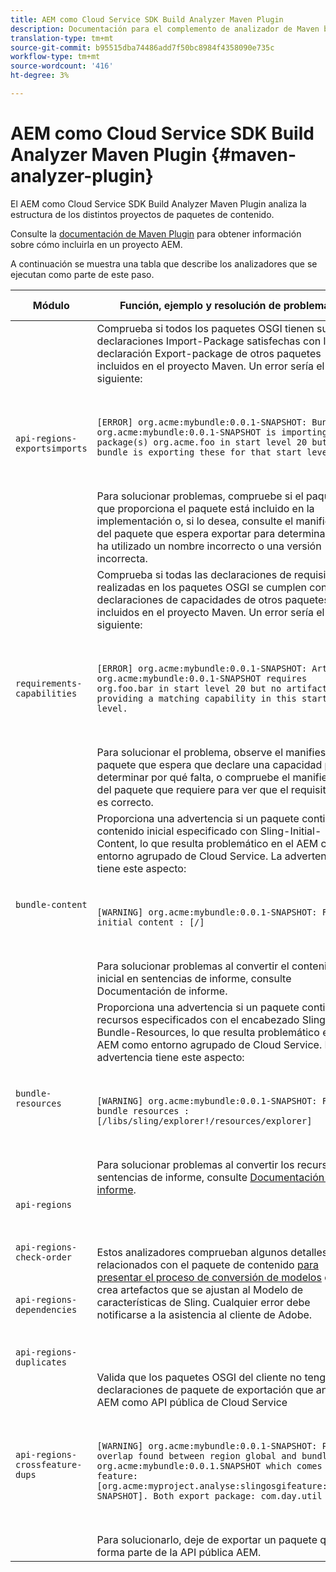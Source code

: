 ```yaml
---
title: AEM como Cloud Service SDK Build Analyzer Maven Plugin
description: Documentación para el complemento de analizador de Maven build local
translation-type: tm+mt
source-git-commit: b95515dba74486add7f50bc8984f4358090e735c
workflow-type: tm+mt
source-wordcount: '416'
ht-degree: 3%

---
```



# AEM como Cloud Service SDK Build Analyzer Maven Plugin {#maven-analyzer-plugin}

El AEM como Cloud Service SDK Build Analyzer Maven Plugin analiza la estructura de los distintos proyectos de paquetes de contenido.

Consulte la [documentación de Maven Plugin](https://github.com/adobe/aemanalyser-maven-plugin/blob/main/aemanalyser-maven-plugin/README.md) para obtener información sobre cómo incluirla en un proyecto AEM.

A continuación se muestra una tabla que describe los analizadores que se ejecutan como parte de este paso. <!-- Note that some are executed in the local SDK, while others are only executed during the Cloud Manager pipeline deployment. -->

| Módulo | Función, ejemplo y resolución de problemas | SDK local | Cloud Manager |
|---|---|---|---|
| `api-regions-exportsimports` | Comprueba si todos los paquetes OSGI tienen sus declaraciones Import-Package satisfechas con la declaración Export-package de otros paquetes incluidos en el proyecto Maven. Un error sería el siguiente: <p> </p> `[ERROR] org.acme:mybundle:0.0.1-SNAPSHOT: Bundle org.acme:mybundle:0.0.1-SNAPSHOT is importing package(s) org.acme.foo in start level 20 but no bundle is exporting these for that start level.`<p> </p>Para solucionar problemas, compruebe si el paquete que proporciona el paquete está incluido en la implementación o, si lo desea, consulte el manifiesto del paquete que espera exportar para determinar si se ha utilizado un nombre incorrecto o una versión incorrecta. | Sí | Sí |
| `requirements-capabilities` | Comprueba si todas las declaraciones de requisitos realizadas en los paquetes OSGI se cumplen con las declaraciones de capacidades de otros paquetes incluidos en el proyecto Maven. Un error sería el siguiente: <p> </p> `[ERROR] org.acme:mybundle:0.0.1-SNAPSHOT: Artifact org.acme:mybundle:0.0.1-SNAPSHOT requires org.foo.bar in start level 20 but no artifact is providing a matching capability in this start level.`<p> </p> Para solucionar el problema, observe el manifiesto del paquete que espera que declare una capacidad para determinar por qué falta, o compruebe el manifiesto del paquete que requiere para ver que el requisito en él es correcto. | Sí | Sí |
| `bundle-content` | Proporciona una advertencia si un paquete contiene contenido inicial especificado con Sling-Initial-Content, lo que resulta problemático en el AEM como entorno agrupado de Cloud Service. La advertencia tiene este aspecto: <p> </p> `[WARNING] org.acme:mybundle:0.0.1-SNAPSHOT: Found initial content : [/]` <p> </p>Para solucionar problemas al convertir el contenido inicial en sentencias de informe, consulte Documentación de informe. | Sí | Sí |
| `bundle-resources` | Proporciona una advertencia si un paquete contiene recursos especificados con el encabezado Sling-Bundle-Resources, lo que resulta problemático en el AEM como entorno agrupado de Cloud Service. La advertencia tiene este aspecto:<p> </p> `[WARNING] org.acme:mybundle:0.0.1-SNAPSHOT: Found bundle resources : [/libs/sling/explorer!/resources/explorer]`<p> </p> Para solucionar problemas al convertir los recursos en sentencias de informe, consulte [Documentación de informe](https://experienceleague.adobe.com/docs/experience-manager-cloud-service/implementing/developing/aem-project-content-package-structure.html?lang=en#repo-init). | Sí | Sí |
| `api-regions`<p> </p>`api-regions-check-order`<p> </p>`api-regions-dependencies`<p> </p>`api-regions-duplicates` | Estos analizadores comprueban algunos detalles relacionados con el paquete de contenido [para presentar el proceso de conversión de modelos](https://experienceleague.adobe.com/docs/experience-manager-cloud-service/implementing/deploying/overview.html?lang=en#deploying) que crea artefactos que se ajustan al Modelo de características de Sling. Cualquier error debe notificarse a la asistencia al cliente de Adobe. | Sí | Sí |
| `api-regions-crossfeature-dups` | Valida que los paquetes OSGI del cliente no tengan declaraciones de paquete de exportación que anulen AEM como API pública de Cloud Service<p> </p>`[WARNING] org.acme:mybundle:0.0.1-SNAPSHOT: Package overlap found between region global and bundle org.acme:mybundle:0.0.1.SNAPSHOT which comes from feature: [org.acme:myproject.analyse:slingosgifeature:0.0.1-SNAPSHOT]. Both export package: com.day.util`<p> </p>Para solucionarlo, deje de exportar un paquete que forma parte de la API pública AEM. | Sí | Sí |